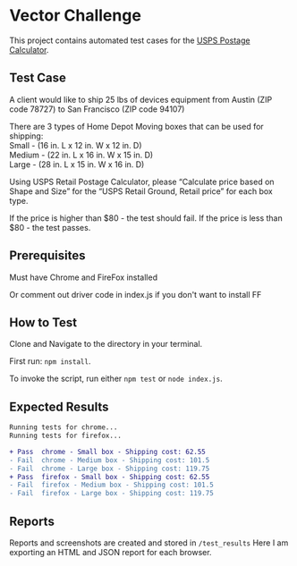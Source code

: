 # Vector Challenge

This project contains automated test cases for the [USPS Postage Calculator](https://postcalc.usps.com/).

## Test Case

A client would like to ship 25 lbs of devices equipment from Austin (ZIP code 78727) to San Francisco (ZIP code 94107)

There are 3 types of Home Depot Moving boxes that can be used for shipping:<br>
Small - (16 in. L x 12 in. W x 12 in. D)<br>
Medium -  (22 in. L x 16 in. W x 15 in. D)<br>
Large - (28 in. L x 15 in. W x 16 in. D)

Using USPS Retail Postage Calculator, please “Calculate price based on Shape and Size” for the “USPS Retail Ground, Retail price” for each box type.

If the price is higher than $80 - the test should fail. If the price is less than $80 - the test passes.

## Prerequisites

Must have Chrome and FireFox installed 

Or comment out driver code in index.js if you don't want to install FF

## How to Test

Clone and Navigate to the directory in your terminal.

First run: `npm install`.

To invoke the script, run either `npm test` or `node index.js`.

## Expected Results

```diff
Running tests for chrome... 
Running tests for firefox... 

+ Pass  chrome - Small box - Shipping cost: 62.55
- Fail  chrome - Medium box - Shipping cost: 101.5
- Fail  chrome - Large box - Shipping cost: 119.75
+ Pass  firefox - Small box - Shipping cost: 62.55
- Fail  firefox - Medium box - Shipping cost: 101.5
- Fail  firefox - Large box - Shipping cost: 119.75
```

## Reports
Reports and screenshots are created and stored in `/test_results`
Here I am exporting an HTML and JSON report for each browser.
